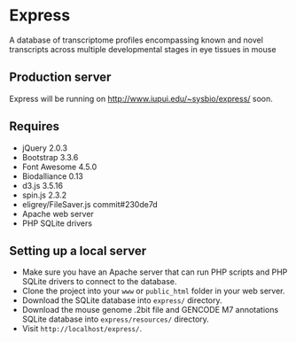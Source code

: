 # Express

A database of transcriptome profiles encompassing known and novel transcripts across multiple developmental stages in eye tissues in mouse

## Production server

Express will be running on http://www.iupui.edu/~sysbio/express/ soon.

## Requires

* jQuery 2.0.3
* Bootstrap 3.3.6
* Font Awesome 4.5.0
* Biodalliance 0.13
* d3.js 3.5.16
* spin.js 2.3.2
* eligrey/FileSaver.js commit#230de7d
* Apache web server
* PHP SQLite drivers

## Setting up a local server

* Make sure you have an Apache server that can run PHP scripts and PHP SQLite drivers to connect to the database.
* Clone the project into your `www` or `public_html` folder in your web server.
* Download the SQLite database into `express/` directory.
* Download the mouse genome .2bit file and GENCODE M7 annotations SQLite database into `express/resources/` directory.
* Visit `http://localhost/express/`.
